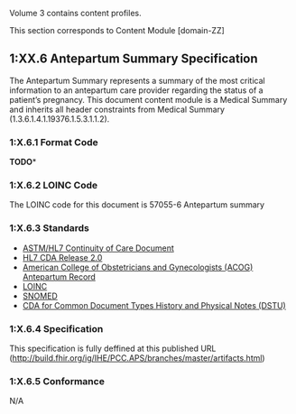 Volume 3 contains content profiles.

This section corresponds to Content Module [domain-ZZ]

## 1:XX.6 Antepartum Summary Specification 
The Antepartum Summary represents a summary of the most critical information to an antepartum care provider regarding the status of a patient’s pregnancy. This document content module is a Medical Summary and inherits all header constraints from Medical Summary (1.3.6.1.4.1.19376.1.5.3.1.1.2).

### 1:X.6.1 Format Code

**TODO***

### 1:X.6.2 LOINC Code
The LOINC code for this document is 57055-6 Antepartum summary

### 1:X.6.3 Standards
* [ASTM/HL7 Continuity of Care Document]()
* [HL7 CDA Release 2.0](http://www.hl7.org/documentcenter/private/standards/cda/r2/cda_r2_normativewebedition.zip)
* [American College of Obstetricians and Gynecologists (ACOG) Antepartum Record ](http://www.acog.org/)
* [LOINC](http://www.regenstrief.org/medinformatics/loinc/)
* [SNOMED](http://www.snomed.org/)
* [CDA for Common Document Types History and Physical Notes (DSTU) ](http://www.hl7.org/dstucomments/index.cfm)


### 1:X.6.4 Specification

This specification is fully deffined at this published URL (http://build.fhir.org/ig/IHE/PCC.APS/branches/master/artifacts.html)


### 1:X.6.5 Conformance
N/A
